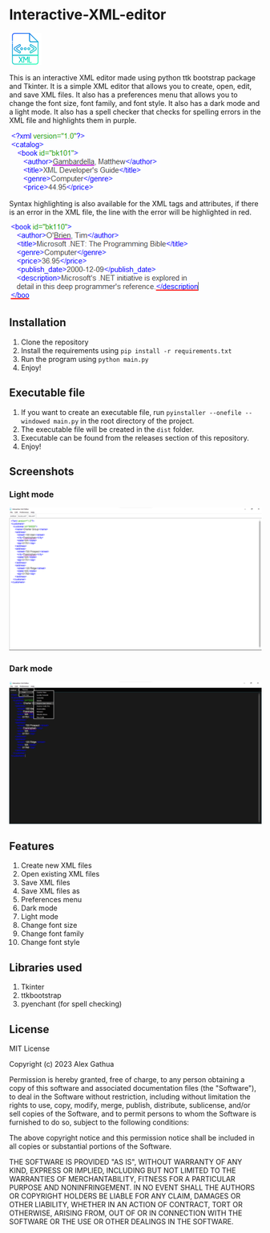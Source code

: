 # Interactive-XML-editor 
![icon](images/xml.png)

This is an interactive XML editor made using python ttk bootstrap package and Tkinter. It is a simple XML editor that allows you to create, open, edit, and save XML files. It also has a preferences menu that allows you to change the font size, font family, and font style.
It also has a dark mode and a light mode. It also has a spell checker that checks for spelling errors in the XML file and highlights them in purple.

![Screenshot 1](images/spelling-error.png)

Syntax highlighting is also available for the XML tags and attributes, if there is an error in the XML file, the line with the error will be highlighted in red. 

![Screenshot 2](images/syntax-error.png)


## Installation
1. Clone the repository
2. Install the requirements using `pip install -r requirements.txt`
3. Run the program using `python main.py`
4. Enjoy!
## Executable file
1. If you want to create an executable file, run `pyinstaller --onefile --windowed main.py` in the root directory of the project.
2. The executable file will be created in the `dist` folder.
3. Executable can be found from the releases section of this repository.
3. Enjoy!

## Screenshots
### Light mode
![Screenshot 1](images/light-mode.png)
### Dark mode
![Screenshot 2](images/preferences-menu.png)

## Features
1. Create new XML files
2. Open existing XML files
3. Save XML files
4. Save XML files as
5. Preferences menu
6. Dark mode
7. Light mode
8. Change font size
9. Change font family
10. Change font style

## Libraries used
1. Tkinter
2. ttkbootstrap
3. pyenchant (for spell checking)

## License
MIT License

Copyright (c) 2023 Alex Gathua

Permission is hereby granted, free of charge, to any person obtaining a copy
of this software and associated documentation files (the "Software"), to deal
in the Software without restriction, including without limitation the rights
to use, copy, modify, merge, publish, distribute, sublicense, and/or sell
copies of the Software, and to permit persons to whom the Software is
furnished to do so, subject to the following conditions:

The above copyright notice and this permission notice shall be included in all
copies or substantial portions of the Software.

THE SOFTWARE IS PROVIDED "AS IS", WITHOUT WARRANTY OF ANY KIND, EXPRESS OR
IMPLIED, INCLUDING BUT NOT LIMITED TO THE WARRANTIES OF MERCHANTABILITY,
FITNESS FOR A PARTICULAR PURPOSE AND NONINFRINGEMENT. IN NO EVENT SHALL THE
AUTHORS OR COPYRIGHT HOLDERS BE LIABLE FOR ANY CLAIM, DAMAGES OR OTHER
LIABILITY, WHETHER IN AN ACTION OF CONTRACT, TORT OR OTHERWISE, ARISING FROM,
OUT OF OR IN CONNECTION WITH THE SOFTWARE OR THE USE OR OTHER DEALINGS IN THE
SOFTWARE.


